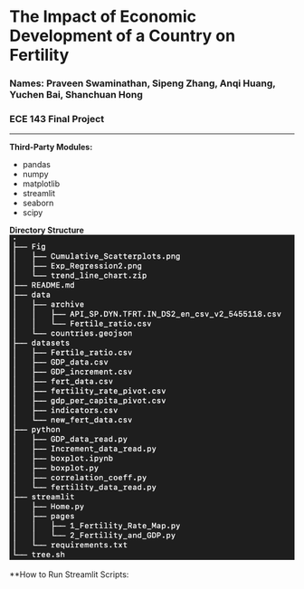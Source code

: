# The Impact of Economic Development of a Country on Fertility 
### Names: Praveen Swaminathan, Sipeng Zhang, Anqi Huang, Yuchen Bai, Shanchuan Hong
### ECE 143 Final Project

------

**Third-Party Modules:**

- pandas
- numpy
- matplotlib
- streamlit
- seaborn
- scipy

**Directory Structure**
![](Tree.png)

**How to Run Streamlit Scripts:

